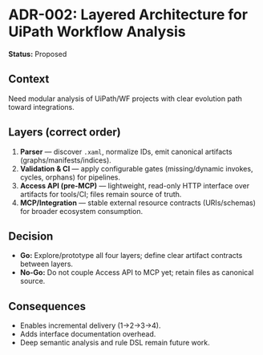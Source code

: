 # ADR-002: Layered Architecture for UiPath Workflow Analysis

**Status:** Proposed

## Context

Need modular analysis of UiPath/WF projects with clear evolution path toward integrations.

## Layers (correct order)

1. **Parser** — discover `.xaml`, normalize IDs, emit canonical artifacts (graphs/manifests/indices).
2. **Validation & CI** — apply configurable gates (missing/dynamic invokes, cycles, orphans) for pipelines.
3. **Access API (pre-MCP)** — lightweight, read-only HTTP interface over artifacts for tools/CI; files remain source of truth.
4. **MCP/Integration** — stable external resource contracts (URIs/schemas) for broader ecosystem consumption.

## Decision

* **Go:** Explore/prototype all four layers; define clear artifact contracts between layers.
* **No-Go:** Do not couple Access API to MCP yet; retain files as canonical source.

## Consequences

* Enables incremental delivery (1→2→3→4).
* Adds interface documentation overhead.
* Deep semantic analysis and rule DSL remain future work.
